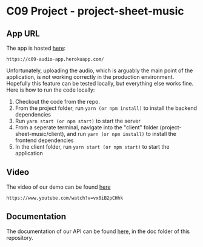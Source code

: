 # C09 Project - project-sheet-music

## App URL

The app is hosted [here](https://c09-audio-app.herokuapp.com/):

```
https://c09-audio-app.herokuapp.com/
```

Unfortunately, uploading the audio, which is arguably the main point of the application, is not working correctly in the production environment. Hopefully this feature can be tested locally, but everything else works fine. Here is how to run the code locally:
1. Checkout the code from the repo.
2. From the project folder, run `yarn (or npm install)` to install the backend dependencies
3. Run `yarn start (or npm start)` to start the server
4. From a seperate terminal, navigate into the "client" folder (project-sheet-music/client), and run `yarn (or npm install)` to install the frontend dependencies
5. In the client folder, run `yarn start (or npm start)` to start the application


## Video

The video of our demo can be found [here](https://www.youtube.com/watch?v=vx0iB2pCHhk)

```
https://www.youtube.com/watch?v=vx0iB2pCHhk
```

## Documentation

The documentation of our API can be found [here](https://github.com/farisally23/project-sheet-music/blob/master/doc/APIdocumentation.md), in the doc folder of this repository. 
